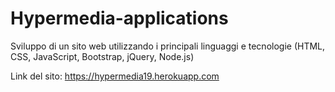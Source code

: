 # Hypermedia-applications
Sviluppo di un sito web utilizzando i principali linguaggi e tecnologie (HTML, CSS, JavaScript, Bootstrap, jQuery, Node.js)

Link del sito: https://hypermedia19.herokuapp.com

